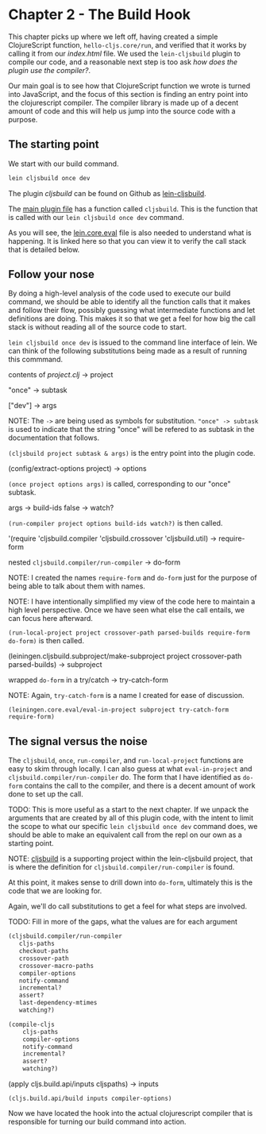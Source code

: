 # Chapter 2 - The Build Hook

This chapter picks up where we left off, having created a simple ClojureScript
function, `hello-cljs.core/run`, and verified that it works by calling it 
from our _index.html_ file. We used the `lein-cljsbuild` plugin to compile
our code, and a reasonable next step is too ask _how does the plugin use the 
compiler?_.

Our main goal is to see how that ClojureScript function we wrote is turned into 
JavaScript, and the focus of this section is finding an entry point into
the clojurescript compiler. The compiler library is made up of a decent 
amount of code and this will help us jump into the source code with a 
purpose.

## The starting point

We start with our build command.

```bash
lein cljsbuild once dev
```

The plugin _cljsbuild_ can be found on Github as [lein-cljsbuild](https://github.com/emezeske/lein-cljsbuild).

The [main plugin file](https://github.com/emezeske/lein-cljsbuild/blob/master/plugin/src/leiningen/cljsbuild.clj) 
has a function called `cljsbuild`. This is the function that is called with our
`lein cljsbuild once dev` command.

As you will see, the [lein.core.eval](https://github.com/technomancy/leiningen/blob/master/leiningen-core/src/leiningen/core/eval.clj) 
file is also needed to understand what is happening. It is linked here so
that you can view it to verify the call stack that is detailed below.

## Follow your nose

By doing a high-level analysis of the code used to execute our build command,
we should be able to identify all the function calls that it makes and follow 
their flow, possibly guessing what intermediate functions and let definitions 
are doing. This makes it so that we get a feel for how big the call stack is 
without reading all of the source code to start.

`lein cljsbuild once dev` is issued to the command line interface of lein. We
can think of the following substitutions being made as a result of running this
commmand.

contents of _project.clj_ -> project

"once" -> subtask

["dev"] -> args

NOTE: The `->` are being used as symbols for substitution. `"once" -> subtask`
is used to indicate that the string "once" will be refered to as subtask in
the documentation that follows.

`(cljsbuild project subtask & args)` is the entry point into the plugin code.

(config/extract-options project) -> options

`(once project options args)` is called, corresponding to our "once" subtask.

args -> build-ids
false -> watch?

`(run-compiler project options build-ids watch?)` is then called.

'(require 'cljsbuild.compiler 'cljsbuild.crossover 'cljsbuild.util) -> require-form

nested `cljsbuild.compiler/run-compiler` -> do-form

NOTE: I created the names `require-form` and `do-form` just for the purpose
of being able to talk about them with names.

NOTE: I have intentionally simplified my view of the code here to maintain
a high level perspective. Once we have seen what else the call entails, we
can focus here afterward.

`(run-local-project project crossover-path parsed-builds require-form do-form)` is then called.

(leiningen.cljsbuild.subproject/make-subproject project crossover-path parsed-builds) -> subproject

wrapped `do-form` in a try/catch -> try-catch-form

NOTE: Again, `try-catch-form` is a name I created for ease of discussion.

`(leiningen.core.eval/eval-in-project subproject try-catch-form require-form)`

## The signal versus the noise

The `cljsbuild`, `once`, `run-compiler`, and `run-local-project`
functions are easy to skim through locally. I can also guess at what `eval-in-project`
and `cljsbuild.compiler/run-compiler` do. The form that I have identified as
`do-form` contains the call to the compiler, and there is a decent amount of 
work done to set up the call. 

TODO: This is more useful as a start to the next chapter.
If we unpack the arguments that are created by
all of this plugin code, with the intent to limit the scope to what our 
specific `lein cljsbuild once dev` command does, we should be able to make an
equivalent call from the repl on our own as a starting point.

NOTE: [cljsbuild](https://github.com/emezeske/lein-cljsbuild/tree/master/support) is
a supporting project within the lein-cljsbuild project, that is where the
definition for `cljsbuild.compiler/run-compiler` is found.

At this point, it makes sense to drill down into `do-form`, ultimately this
is the code that we are looking for.

Again, we'll do call substitutions to get a feel for what steps are involved.

TODO: Fill in more of the gaps, what the values are for each argument

```clojure
(cljsbuild.compiler/run-compiler
   cljs-paths
   checkout-paths
   crossover-path
   crossover-macro-paths
   compiler-options
   notify-command
   incremental?
   assert?
   last-dependency-mtimes
   watching?)
```

```clojure
(compile-cljs
    cljs-paths
    compiler-options
    notify-command
    incremental?
    assert?
    watching?)
```

(apply cljs.build.api/inputs cljspaths) -> inputs

`(cljs.build.api/build inputs compiler-options)`

Now we have located the hook into the actual clojurescript compiler that is
responsible for turning our build command into action.
      
